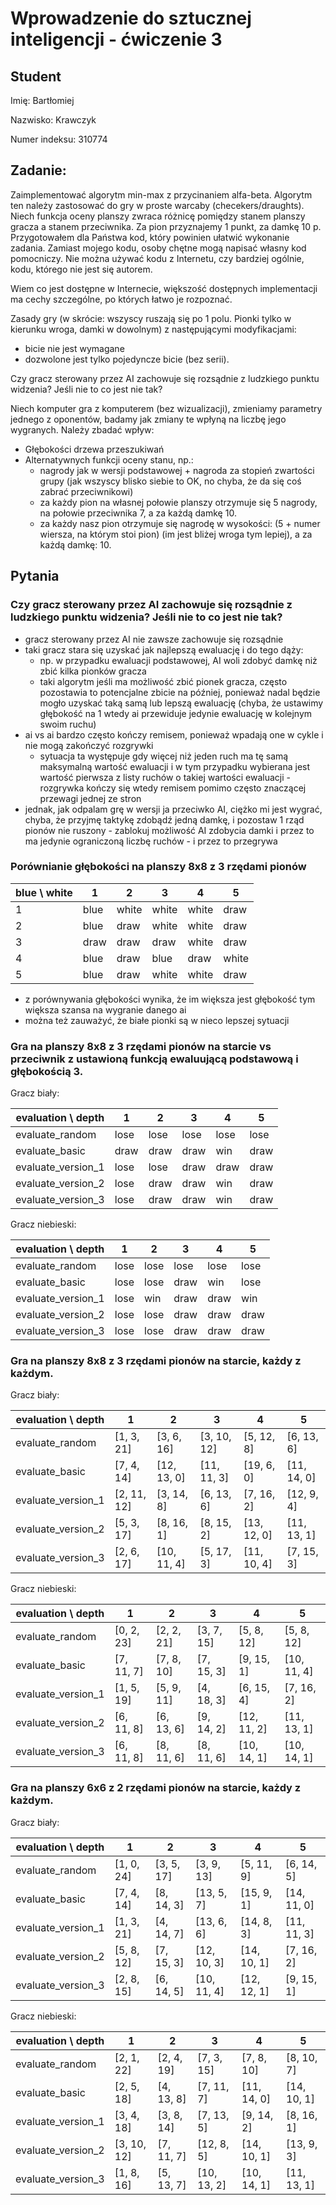 # Wprowadzenie do sztucznej inteligencji - ćwiczenie 3

## Student

Imię: Bartłomiej

Nazwisko: Krawczyk

Numer indeksu: 310774

## Zadanie:

Zaimplementować algorytm min-max z przycinaniem alfa-beta. Algorytm ten należy zastosować do gry w proste warcaby (checekers/draughts). Niech funkcja oceny planszy zwraca różnicę pomiędzy stanem planszy gracza a stanem przeciwnika. Za pion przyznajemy 1 punkt, za damkę 10 p.
Przygotowałem dla Państwa kod, który powinien ułatwić wykonanie zadania. Zamiast mojego kodu, osoby chętne mogą napisać własny kod pomocniczy. Nie można używać kodu z Internetu, czy bardziej ogólnie, kodu, którego nie jest się autorem.

Wiem co jest dostępne w Internecie, większość dostępnych implementacji ma cechy szczególne, po których łatwo je rozpoznać.

Zasady gry (w skrócie: wszyscy ruszają się po 1 polu. Pionki tylko w kierunku wroga, damki w dowolnym) z następującymi modyfikacjami:
- bicie nie jest wymagane
- dozwolone jest tylko pojedyncze bicie (bez serii).

Czy gracz sterowany przez AI zachowuje się rozsądnie z ludzkiego punktu widzenia? Jeśli nie to co jest nie tak?

Niech komputer gra z komputerem (bez wizualizacji), zmieniamy parametry jednego z oponentów, badamy jak zmiany te wpłyną na liczbę jego wygranych. Należy zbadać wpływ:
- Głębokości drzewa przeszukiwań
- Alternatywnych funkcji oceny stanu, np.:
    - nagrody jak w wersji podstawowej + nagroda za stopień zwartości grupy (jak wszyscy blisko siebie to OK, no chyba, że da się coś zabrać przeciwnikowi)
    - za każdy pion na własnej połowie planszy otrzymuje się 5 nagrody, na połowie przeciwnika 7, a za każdą damkę 10.
    - za każdy nasz pion otrzymuje się nagrodę w wysokości: (5 + numer wiersza, na którym stoi pion) (im jest bliżej wroga tym lepiej), a za każdą damkę: 10.

## Pytania

### Czy gracz sterowany przez AI zachowuje się rozsądnie z ludzkiego punktu widzenia? Jeśli nie to co jest nie tak?

- gracz sterowany przez AI nie zawsze zachowuje się rozsądnie
- taki gracz stara się uzyskać jak najlepszą ewaluację i do tego dąży:
    - np. w przypadku ewaluacji podstawowej, AI woli zdobyć damkę niż zbić kilka pionków gracza
    - taki algorytm jeśli ma możliwość zbić pionek gracza, często pozostawia to potencjalne zbicie na później, ponieważ nadal będzie mogło uzyskać taką samą lub lepszą ewaluację (chyba, że ustawimy głębokość na 1 wtedy ai przewiduje jedynie ewaluację w kolejnym swoim ruchu)
- ai vs ai bardzo często kończy remisem, ponieważ wpadają one w cykle i nie mogą zakończyć rozgrywki
    - sytuacja ta występuje gdy więcej niż jeden ruch ma tę samą maksymalną wartość ewaluacji i w tym przypadku wybierana jest wartość pierwsza z listy ruchów o takiej wartości ewaluacji - rozgrywka kończy się wtedy remisem pomimo często znaczącej przewagi jednej ze stron
- jednak, jak odpalam grę w wersji ja przeciwko AI, ciężko mi jest wygrać, chyba, że przyjmę taktykę zdobądź jedną damkę, i pozostaw 1 rząd pionów nie ruszony - zablokuj możliwość AI zdobycia damki i przez to ma jedynie ograniczoną liczbę ruchów - i przez to przegrywa


### Porównianie głębokości na planszy 8x8 z 3 rzędami pionów

blue \ white | 1    | 2     | 3     | 4     | 5
-------------|------|-------|-------|-------|------
1            | blue | white | white | white | draw
2            | blue | draw  | white | white | draw
3            | draw | draw  | draw  | white | draw
4            | blue | draw  | blue  | draw  | white
5            | blue | draw  | white | white | draw

- z porównywania głębokości wynika, że im większa jest głębokość tym większa szansa na wygranie danego ai
- można też zauważyć, że białe pionki są w nieco lepszej sytuacji

### Gra na planszy 8x8 z 3 rzędami pionów na starcie vs przeciwnik z ustawioną funkcją ewaluującą podstawową i głębokością 3.

Gracz biały:

evaluation \ depth | 1    | 2    | 3    | 4    | 5
-------------------|------|------|------|------|-----
evaluate_random    | lose | lose | lose | lose | lose
evaluate_basic     | draw | draw | draw | win  | draw
evaluate_version_1 | lose | lose | draw | draw | draw
evaluate_version_2 | lose | draw | draw | win  | draw
evaluate_version_3 | lose | draw | draw | win  | draw

Gracz niebieski:

evaluation \ depth | 1    | 2    | 3    | 4    | 5
-------------------|------|------|------|------|-----
evaluate_random    | lose | lose | lose | lose | lose
evaluate_basic     | lose | lose | draw | win  | lose
evaluate_version_1 | lose | win  | draw | draw | win
evaluate_version_2 | lose | lose | draw | draw | draw
evaluate_version_3 | lose | lose | draw | draw | draw

### Gra na planszy 8x8 z 3 rzędami pionów na starcie, każdy z każdym.

Gracz biały:

evaluation \ depth | 1           | 2           | 3           | 4           | 5
-------------------|-------------|-------------|-------------|-------------|------------
evaluate_random    | [1, 3, 21]  | [3, 6, 16]  | [3, 10, 12] | [5, 12, 8]  | [6, 13, 6]
evaluate_basic     | [7, 4, 14]  | [12, 13, 0] | [11, 11, 3] | [19, 6, 0]  | [11, 14, 0]
evaluate_version_1 | [2, 11, 12] | [3, 14, 8]  | [6, 13, 6]  | [7, 16, 2]  | [12, 9, 4]
evaluate_version_2 | [5, 3, 17]  | [8, 16, 1]  | [8, 15, 2]  | [13, 12, 0] | [11, 13, 1]
evaluate_version_3 | [2, 6, 17]  | [10, 11, 4] | [5, 17, 3]  | [11, 10, 4] | [7, 15, 3]

Gracz niebieski:

evaluation \ depth | 1          | 2          | 3          | 4           | 5
-------------------|------------|------------|------------|-------------|------------
evaluate_random    | [0, 2, 23] | [2, 2, 21] | [3, 7, 15] | [5, 8, 12]  | [5, 8, 12]
evaluate_basic     | [7, 11, 7] | [7, 8, 10] | [7, 15, 3] | [9, 15, 1]  | [10, 11, 4]
evaluate_version_1 | [1, 5, 19] | [5, 9, 11] | [4, 18, 3] | [6, 15, 4]  | [7, 16, 2]
evaluate_version_2 | [6, 11, 8] | [6, 13, 6] | [9, 14, 2] | [12, 11, 2] | [11, 13, 1]
evaluate_version_3 | [6, 11, 8] | [8, 11, 6] | [8, 11, 6] | [10, 14, 1] | [10, 14, 1]


### Gra na planszy 6x6 z 2 rzędami pionów na starcie, każdy z każdym.

Gracz biały:

evaluation \ depth | 1          | 2          | 3           | 4           | 5
-------------------|------------|------------|-------------|-------------|------------
evaluate_random    | [1, 0, 24] | [3, 5, 17] | [3, 9, 13]  | [5, 11, 9]  | [6, 14, 5]
evaluate_basic     | [7, 4, 14] | [8, 14, 3] | [13, 5, 7]  | [15, 9, 1]  | [14, 11, 0]
evaluate_version_1 | [1, 3, 21] | [4, 14, 7] | [13, 6, 6]  | [14, 8, 3]  | [11, 11, 3]
evaluate_version_2 | [5, 8, 12] | [7, 15, 3] | [12, 10, 3] | [14, 10, 1] | [7, 16, 2]
evaluate_version_3 | [2, 8, 15] | [6, 14, 5] | [10, 11, 4] | [12, 12, 1] | [9, 15, 1]

Gracz niebieski:

evaluation \ depth | 1           | 2          | 3           | 4           | 5
-------------------|-------------|------------|-------------|-------------|------------
evaluate_random    | [2, 1, 22]  | [2, 4, 19] | [7, 3, 15]  | [7, 8, 10]  | [8, 10, 7]
evaluate_basic     | [2, 5, 18]  | [4, 13, 8] | [7, 11, 7]  | [11, 14, 0] | [14, 10, 1]
evaluate_version_1 | [3, 4, 18]  | [3, 8, 14] | [7, 13, 5]  | [9, 14, 2]  | [8, 16, 1]
evaluate_version_2 | [3, 10, 12] | [7, 11, 7] | [12, 8, 5]  | [14, 10, 1] | [13, 9, 3]
evaluate_version_3 | [1, 8, 16]  | [5, 13, 7] | [10, 13, 2] | [10, 14, 1] | [11, 13, 1]
